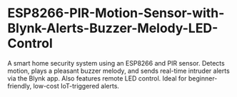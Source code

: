 # ESP8266-PIR-Motion-Sensor-with-Blynk-Alerts-Buzzer-Melody-LED-Control
A smart home security system using an ESP8266 and PIR sensor. Detects motion, plays a pleasant buzzer melody, and sends real-time intruder alerts via the Blynk app. Also features remote LED control. Ideal for beginner-friendly, low-cost IoT-triggered alerts.

